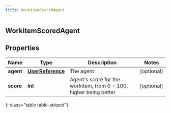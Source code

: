 ```yaml
---
title: WorkitemScoredAgent
---
```

## WorkitemScoredAgent

## Properties

|Name | Type | Description | Notes|
|------------ | ------------- | ------------- | -------------|
| **agent** | [**UserReference**](UserReference.html) | The agent | [optional] |
| **score** | **Int** | Agent&#39;s score for the workitem, from 0 - 100, higher being better | [optional] |
{: class="table table-striped"}


